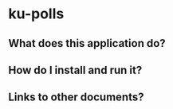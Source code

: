# ku-polls
## What does this application do?
## How do I install and run it?
## Links to other documents?
